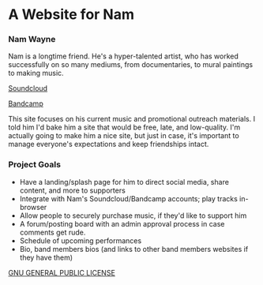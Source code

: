A Website for Nam
====

### Nam Wayne

Nam is a longtime friend. He's a hyper-talented artist, who has worked successfully on so many mediums, from documentaries, to mural paintings to making music.

[Soundcloud](https://soundcloud.com/user-904682438)

[Bandcamp](https://namwayne.bandcamp.com/releases)

This site focuses on his current music and promotional outreach materials. I told him I'd bake him a site that would be free, late, and low-quality. I'm actually going to make him a nice site, but just in case, it's important to manage everyone's expectations and keep friendships intact.

### Project Goals

- Have a landing/splash page for him to direct social media, share content, and more to supporters
- Integrate with Nam's Soundcloud/Bandcamp accounts; play tracks in-browser
- Allow people to securely purchase music, if they'd like to support him
- A forum/posting board with an admin approval process in case comments get rude.
- Schedule of upcoming performances
- Bio, band members bios (and links to other band members websites if they have them)

[GNU GENERAL PUBLIC LICENSE](https://github.com/forrestfiller/Nam/blob/master/LICENSE.txt)
